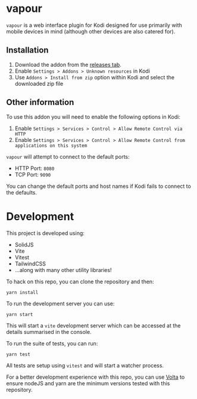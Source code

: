 # vapour

`vapour` is a web interface plugin for Kodi designed for use primarily with mobile devices in mind (although other devices are also catered for).

## Installation

1. Download the addon from the [releases tab](https://github.com/mikerdean/vapour).
2. Enable `Settings > Addons > Unknown resources` in Kodi
3. Use `Addons > Install from zip` option within Kodi and select the downloaded zip file

## Other information

To use this addon you will need to enable the following options in Kodi:

1. Enable `Settings > Services > Control > Allow Remote Control via HTTP`
2. Enable `Settings > Services > Control > Allow Remote Control from applications on this system`

`vapour` will attempt to connect to the default ports:

- HTTP Port: `8080`
- TCP Port: `9090`

You can change the default ports and host names if Kodi fails to connect to the defaults.

# Development

This project is developed using:

- SolidJS
- Vite
- Vitest
- TailwindCSS
- ...along with many other utility libraries!

To hack on this repo, you can clone the repository and then:

```
yarn install
```

To run the development server you can use:

```
yarn start
```

This will start a `vite` development server which can be accessed at the details summarised in the console.

To run the suite of tests, you can run:

```
yarn test
```

All tests are setup using `vitest` and will start a watcher process.

For a better development experience with this repo, you can use [Volta](https://docs.volta.sh/guide/getting-started) to ensure nodeJS and yarn are the minimum versions tested with this repository.

